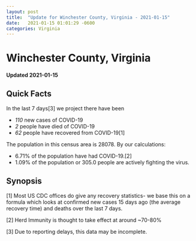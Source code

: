 ```yaml
---
layout: post
title:  "Update for Winchester County, Virginia - 2021-01-15"
date:   2021-01-15 01:01:29 -0600
categories: Virginia
---
```


# Winchester County, Virginia
#### Updated 2021-01-15

## Quick Facts

In the last 7 days[3] we project there have been
- *110* new cases of COVID-19
- *2* people have died of COVID-19
- *62* people have recovered from COVID-19[1]

The population in this census area is 28078. By our calculations:
- 6.71% of the population have had COVID-19.[2]
- 1.09% of the population or 305.0 people are actively fighting the virus.

## Synopsis




[1] Most US CDC offices do give any recovery statistics- we base this on a formula which looks at confirmed new cases
15 days ago (the average recovery time) and deaths over the last 7 days.

[2] Herd Immunity is thought to take effect at around ~70-80%

[3] Due to reporting delays, this data may be incomplete.
 
    